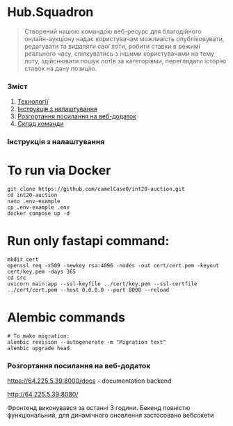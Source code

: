 # Hub.Squadron
>Створений нашою командою веб-ресурс для благодійного онлайн-аукціону надає користувачам можливість опубліковувати, редагувати та видаляти свої лоти, робити ставки в режимі реального часу, спілкуватись з іншими користувачами на тему лоту, здійснювати пошук лотів за категоріями, переглядати історію ставок на дану позицію.

### Зміст
1. [Технології](###Технології)
2. [Інструкція з налаштування](###Інструкція-з-налаштування)
3. [Розгортання посилання на веб-додаток](###Розгортання-посилання-на-веб-додаток)
4. [Склад команди](###Склад-команди)

### Інструкція з налаштування
# To run via Docker
```
git clone https://github.com/camelCase0/int20-auction.git
cd int20-auction
nano .env-example
cp .env-example .env
docker compose up -d
```

# Run only fastapi command: 
```
mkdir cert
openssl req -x509 -newkey rsa:4096 -nodes -out cert/cert.pem -keyout cert/key.pem -days 365
cd src
uvicorn main:app --ssl-keyfile ../cert/key.pem --ssl-certfile ../cert/cert.pem --host 0.0.0.0 --port 8000 --reload
```
# Alembic commands
```
# To make migration:
alembic revision --autogenerate -m "Migration text"
alembic upgrade head
```
### Розгортання посилання на веб-додаток

https://64.225.5.39:8000/docs  - documentation backend

http://64.225.5.39:8080/

Фронтенд виконувався за останні 3 години.
Бекенд повністю функціональний, для динамічного оновлення застосовано вебсокети

